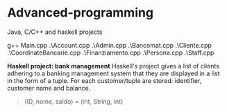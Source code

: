 # Advanced-programming
Java, C/C++ and haskell projects



g++ Main.cpp .\Account.cpp .\Admin.cpp .\Bancomat.cpp .\Cliente.cpp .\CoordinateBancarie.cpp .\Finanziamento.cpp .\Persona.cpp .\Staff.cpp



**Haskell project: bank management**
Haskell's project gives a list of clients adhering to a banking management system that they are displayed in a list in the form of a tuple. For each
customer/tuple are stored: identifier, customer name and balance.

> (ID, nome, saldo) = (int, String, int)
